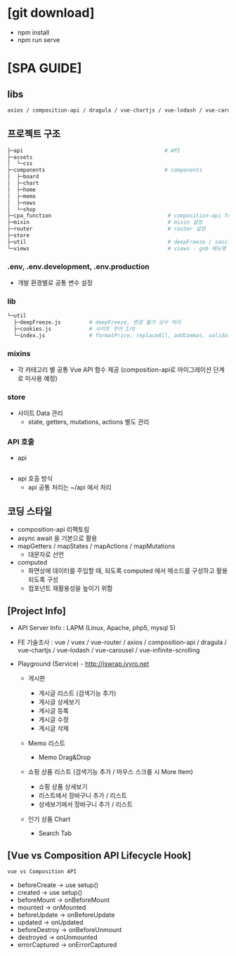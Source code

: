 # [git download]
- npm install
- npm run serve

# [SPA GUIDE]

## libs
```bash
axios / composition-api / dragula / vue-chartjs / vue-lodash / vue-carousel / vue-infinite-scrolling
```
## 프로젝트 구조
```bash
├─api                                             # API
├─assets
│  └─css
├─components                                      # components
│  ├─board
│  ├─chart
│  ├─home
│  ├─memo
│  ├─news
│  └─shop
├─cpa_function                                     # composition-api functions
├─mixin                                            # mixin 설정
├─router                                           # router 설정
├─store
├─util                                             # deepFreeze / sanitize 구성
└─views                                            # views - gnb 메뉴명 기준 구성
```

### .env, .env.development, .env.production
- 개발 환경별로 공통 변수 설정

### lib
```bash
└─util
  ├─deepFreeze.js         # deepFreeze, 변경 불가 상수 처리
  ├─cookies.js            # 사이트 쿠키 I/O
  └─index.js              # formatPrice, replaceAll, addCommas, validateEmail
```

### mixins
- 각 카테고리 별 공통 Vue API 함수 제공
  (composition-api로 마이그레이션 단계로 미사용 예정)


### store
- 사이트 Data 관리
  - state, getters, mutations, actions 별도 관리

### API 호출
- api
  ```javascript
  ```
- api 호출 방식
  - api 공통 처리는 ~/api 에서 처리


## 코딩 스타일
- composition-api 리팩토링
- async await 을 기본으로 활용
- mapGetters / mapStates / mapActions / mapMutations
  - 대문자로 선언
- computed
  - 화면상에 데이터를 주입할 때, 되도록 computed 에서 메소드를 구성하고 활용되도록 구성
  - 컴포넌트 재활용성을 높이기 위함



## [Project Info]

- API Server Info : LAPM (Linux, Apache, php5, mysql 5)
- FE 기술조사 : vue / vuex / vue-router / axios / composition-api / dragula / vue-chartjs / vue-lodash / vue-carousel / vue-infinite-scrolling
- Playground (Service) - http://jswrap.ivyro.net

  - 게시판
    - 게시글 리스트 (검색기능 추가)
    - 게시글 상세보기
    - 게시글 등록
    - 게시글 수정
    - 게시글 삭제

  - Memo 리스트
    - Memo Drag&Drop

  - 쇼핑 상품 리스트 (검색기능 추가 / 마우스 스크롤 시 More Item)
    - 쇼핑 상품 상세보기
    - 리스트에서 장바구니 추가 / 리스트
    - 상세보기에서 장바구니 추가 / 리스트

  - 인기 상품 Chart
    - Search Tab


## [Vue vs Composition API Lifecycle Hook]
```bash
vue vs Composition API
```
- beforeCreate -> use setup()
- created -> use setup()
- beforeMount -> onBeforeMount
- mounted -> onMounted
- beforeUpdate -> onBeforeUpdate
- updated -> onUpdated
- beforeDestroy -> onBeforeUnmount
- destroyed -> onUnmounted
- errorCaptured -> onErrorCaptured
